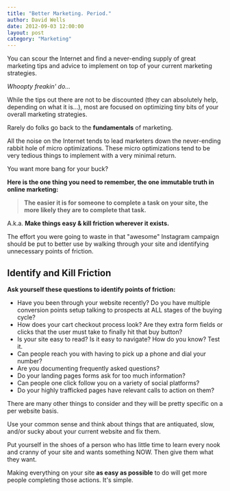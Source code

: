 ```yaml
---
title: "Better Marketing. Period."
author: David Wells
date: 2012-09-03 12:00:00
layout: post
category: "Marketing"
---
```


You can scour the Internet and find a never-ending supply of great marketing tips and advice to implement on top of your current marketing strategies.

_Whoopty freakin' do..._

While the tips out there are not to be discounted (they can absolutely help, depending on what it is...), most are focused on optimizing tiny bits of your overall marketing strategies.

Rarely do folks go back to the **fundamentals** of marketing.

All the noise on the Internet tends to lead marketers down the never-ending rabbit hole of micro optimizations. These micro optimizations tend to be very tedious things to implement with a very minimal return.

You want more bang for your buck?

**Here is the one thing you need to remember, the one immutable truth in online marketing:**

> **The easier it is for someone to complete a task on your site, the more likely they are to complete that task.**

A.k.a. **Make things easy & kill friction wherever it exists.**

The effort you were going to waste in that "awesome" Instagram campaign should be put to better use by walking through your site and identifying unnecessary points of friction.

## Identify and Kill Friction

**Ask yourself these questions to identify points of friction:**

*   Have you been through your website recently? Do you have multiple conversion points setup talking to prospects at ALL stages of the buying cycle?
*   How does your cart checkout process look? Are they extra form fields or clicks that the user must take to finally hit that buy button?
*   Is your site easy to read? Is it easy to navigate? How do you know? Test it.
*   Can people reach you with having to pick up a phone and dial your number?
*   Are you documenting frequently asked questions?
*   Do your landing pages forms ask for too much information?
*   Can people one click follow you on a variety of social platforms?
*   Do your highly trafficked pages have relevant calls to action on them?

There are many other things to consider and they will be pretty specific on a per website basis.

Use your common sense and think about things that are antiquated, slow, and/or sucky about your current website and fix them.

Put yourself in the shoes of a person who has little time to learn every nook and cranny of your site and wants something NOW. Then give them what they want.

Making everything on your site **as easy as possible** to do will get more people completing those actions. It's simple.
